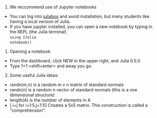 1. We reccommend use of Jupyter notebooks
  * You can log into [juliabox](http://www.juliabox.org) and avoid installation, but many students like having a local version of Julia.
  * If you have jupyter installed, you can open a new notebook by typing in the REPL (the Julia terminal) <br>
     `using IJulia` <br>
     `notebook()`
1. Opening a notebook
  * From the dashboard, click NEW in the upper right, and Julia 0.5.0
  * Type 1+1 <shift+enter> and away you go.
2. Some useful Julia ideas:
  * randn(m,n) is a random m x n matrix of standard normals
  * randn(n) is a random n vector of standard normals (this is a one dimensional structure)
  * length(A) is the number of elements in A
  * [ i+j  for i=1:5,j=1:5]  Creates a 5x5 matrix.  This construction is called a "comprehension".
  
  
